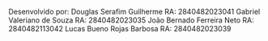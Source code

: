 Desenvolvido por:
Douglas Serafim Guilherme    RA: 2840482023041
Gabriel Valeriano de Souza   RA: 2840482023035
João Bernado Ferreira Neto   RA: 2840482113042
Lucas Bueno Rojas Barbosa    RA: 2840482023039
